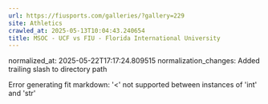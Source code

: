 ```yaml
---
url: https://fiusports.com/galleries/?gallery=229
site: Athletics
crawled_at: 2025-05-13T10:04:43.240654
title: MSOC - UCF vs FIU - Florida International University
---
```

normalized_at: 2025-05-22T17:17:24.809515
normalization_changes: Added trailing slash to directory path

Error generating fit markdown: '<' not supported between instances of 'int' and 'str'